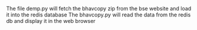 The file demp.py will fetch the bhavcopy zip from the bse website and load it into the redis database
The bhavcopy.py will read the data from the redis db and display it in the web browser
